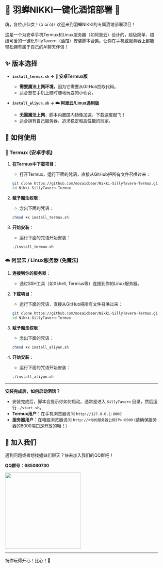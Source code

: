 # 💖 羽蝉NIKKI一键化酒馆部署 💖

嗨，各位小仙女！(o´ω`o)ﾉ 欢迎来到羽蝉NIKKI的专属酒馆部署项目！

这是一个为安卓手机Termux和Linux服务器（如阿里云）设计的，超级简单、超级可爱的一键化SillyTavern（酒馆）安装脚本合集。让你在手机或服务器上都能轻松拥有属于自己的AI聊天伴侣！

## ✨ 版本选择

*   **`install_termux.sh` -> 📱 安卓Termux版**
    *   **需要魔法上网环境**，因为它需要从GitHub拉取代码。
    *   适合想在手机上随时随地玩耍的小仙女。

*   **`install_aliyun.sh` -> ☁️ 阿里云/Linux通用版**
    *   **无需魔法上网**，脚本内置国内镜像加速，下载速度起飞！
    *   适合拥有自己服务器，追求稳定和高性能的玩家。

## 🚀 如何使用

### 📱 Termux (安卓手机)

1.  **在Termux中下载项目**：
    *   打开Termux，运行下面的咒语，直接从GitHub把所有文件召唤过来：
      ```bash
      git clone https://github.com/mosaicbear/Nikki-SillyTavern-Termux.git
      cd Nikki-SillyTavern-Termux
      ```

2.  **赋予魔法权限**：
    *   念出下面的咒语：
      ```bash
      chmod +x install_termux.sh
      ```

3.  **开始安装**：
    *   运行下面的咒语开始安装：
      ```bash
      ./install_termux.sh
      ```

### ☁️ 阿里云 / Linux服务器 (免魔法)

1.  **连接到你的服务器**：
    *   通过SSH工具（如Xshell, Termius等）连接到你的Linux服务器。

2.  **下载项目**：
    *   运行下面的咒语，直接从GitHub把所有文件召唤过来：
      ```bash
      git clone https://github.com/mosaicbear/Nikki-SillyTavern-Termux.git
      cd Nikki-SillyTavern-Termux
      ```

3.  **赋予魔法权限**：
    *   念出下面的咒语：
      ```bash
      chmod +x install_aliyun.sh
      ```

4.  **开始安装**：
    *   运行下面的咒语开始安装：
      ```bash
      ./install_aliyun.sh
      ```

---

**安装完成后，如何启动酒馆？**

*   安装完成后，脚本会提示你如何启动。通常是进入 `SillyTavern` 目录，然后运行 `./start.sh`。
*   **Termux用户**：在手机浏览器访问 `http://127.0.0.1:8000`
*   **服务器用户**：在电脑浏览器访问 `http://<你的服务器公网IP>:8000` (请确保服务器的8000端口是开放的哦！)

## 💖 加入我们

遇到问题或者想找姐妹们聊天？快来加入我们的QQ群吧！

**QQ群号：685080730**

<img src="qq群.jpg" width="250">

---

祝你玩得开心！比心！💖
